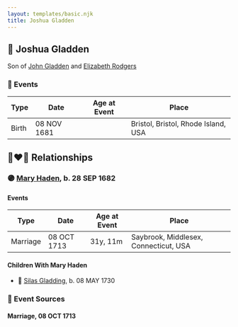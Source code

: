 ```yaml
---
layout: templates/basic.njk
title: Joshua Gladden
---
```

## 🔵 Joshua Gladden

Son of [John Gladden](/people/3/37491986) and [Elizabeth Rodgers](/people/3/38364590)

### 📆 Events

Type | Date | Age at Event | Place
------ | ------ | ------ | ------
Birth | 08 NOV 1681 |  | Bristol, Bristol, Rhode Island, USA

## 👩‍❤️‍👨 Relationships

### 🟣 [Mary Haden](/people/1/19224987), b. 28 SEP 1682

#### Events

Type | Date | Age at Event | Place
------ | ------ | ------ | ------
Marriage | 08 OCT 1713 | 31y, 11m | Saybrook, Middlesex, Connecticut, USA
#### Children With Mary Haden
* 🔵 [Silas Gladding](/people/5/55129348), b. 08 MAY 1730
### 📰 Event Sources

#### <a id="event-family-0-event-0"></a> Marriage, 08 OCT 1713